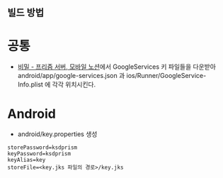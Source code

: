 ## 빌드 방법

# 공통
- [비밀 - 프리즘 서버, 모바일 노션](https://www.notion.so/koreaspacedata/4b0ba090ec0440d1a9fa57a11f00f43a)에서 
GoogleServices 키 파일들을 다운받아 android/app/google-services.json 과 ios/Runner/GoogleService-Info.plist 에 각각 위치시킨다.

# Android
- android/key.properties 생성
```
storePassword=ksdprism
keyPassword=ksdprism
keyAlias=key
storeFile=<key.jks 파일의 경로>/key.jks
```
